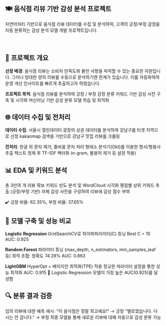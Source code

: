 ## 🍽️ 음식점 리뷰 기반 감성 분석 프로젝트
자연어처리 기반으로 음식점 리뷰 데이터를 수집 및 분석하여, 고객의 긍정/부정 감정을 자동 분류하는 감성 분석 모델 개발 프로젝트입니다.<br>
<br>
<br>
## 📌 프로젝트 개요
**선정 배경**:
음식점 리뷰는 소비자 만족도와 불만 사항을 파악할 수 있는 중요한 자원입니다. 그러나 방대한 양의 리뷰를 수동으로 분석하기엔 한계가 있습니다. 이를 자동화하여 운영 개선 인사이트를 빠르게 추출하고자 하였습니다.  

**프로젝트 목적**:
음식점 리뷰를 분석하여 긍정 / 부정 감정 분류
키워드 기반 감성 사전 구축 및 시각화
머신러닝 기반 감성 분류 모델 학습 및 최적화  

  
## 🌐 데이터 수집 및 전처리
**데이터 수집**:
서울시 열린데이터 광장의 상권 데이터를 분석하여 강남구를 타겟 지역으로 선정
kakaomap 검색을 기반으로 강남구 맛집 리뷰를 크롤링

**전처리**:
한글 외 문자 제거, 줄바꿈 문자 처리
형태소 분석기(Okt)를 이용한 명사/형용사 추출
텍스트 정제 후 TF-IDF 벡터화 (n-gram, 불용어 제거 등 설정 적용)


## 📊 EDA 및 키워드 분석
총 3만여 개 리뷰 확보
키워드 빈도 분석 및 WordCloud 시각화
평점별 상위 키워드 추출 (긍정/부정 기반)
자체 감성 사전을 구성하여 리뷰에 감성 점수 부여

✔️ 긍정 비율: 62.35%, 부정 비율: 37.65%


## 🤖 모델 구축 및 성능 비교
**Logistic Regression**
GridSearchCV로 하이퍼파라미터(C) 튜닝
Best C = 10
AUC: 0.925

**Random Forest**
파라미터 튜닝 (max_depth, n_estimators, min_samples_leaf 등)
최적 조합: 정확도 74.28%
AUC: 0.863

**LightGBM**
HyperOpt + 베이지안 최적화(TPE) 적용
정교한 파라미터 설정을 통한 성능 최적화
AUC: 0.915
📌 Logistic Regression 모델이 가장 높은 AUC(0.925)를 달성함


## 🔍 분류 결과 검증
임의 리뷰에 대한 예측 예시:
"이 음식점은 정말 최고예요!" → 긍정
"별로였습니다. 다시는 안 갑니다." → 부정
최종 모델을 통해 새로운 리뷰에 대해 자동으로 감성 분류 가능
